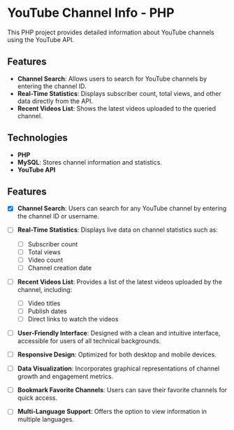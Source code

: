 # YouTube Channel Info - PHP

This PHP project provides detailed information about YouTube channels using the YouTube API.

## Features

- **Channel Search**: Allows users to search for YouTube channels by entering the channel ID.
- **Real-Time Statistics**: Displays subscriber count, total views, and other data directly from the API.
- **Recent Videos List**: Shows the latest videos uploaded to the queried channel.

## Technologies

- **PHP**
- **MySQL**: Stores channel information and statistics.
- **YouTube API**

## Features

- [x] **Channel Search**: Users can search for any YouTube channel by entering the channel ID or username.
  
- [ ] **Real-Time Statistics**: Displays live data on channel statistics such as:
  - [ ] Subscriber count
  - [ ] Total views
  - [ ] Video count
  - [ ] Channel creation date

- [ ] **Recent Videos List**: Provides a list of the latest videos uploaded by the channel, including:
  - [ ] Video titles
  - [ ] Publish dates
  - [ ] Direct links to watch the videos

- [ ] **User-Friendly Interface**: Designed with a clean and intuitive interface, accessible for users of all technical backgrounds.

- [ ] **Responsive Design**: Optimized for both desktop and mobile devices.

- [ ] **Data Visualization**: Incorporates graphical representations of channel growth and engagement metrics.

- [ ] **Bookmark Favorite Channels**: Users can save their favorite channels for quick access.

- [ ] **Multi-Language Support**: Offers the option to view information in multiple languages.


